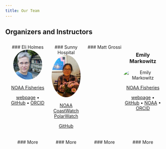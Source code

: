 ```yaml
---
title: Our Team
---
```


<style>
/* container */
.columns-3 {
    width: 100%;
    display:flex;
}
/* columns */
.columns-3 > * {
    width: calc(100% / 3);
}
.columns-4 {
    width: 100%;
    display:flex;
    text-align: center;
    box-sizing: border-box;
    padding: 10px;

}
/* columns */
.columns-4 > * {
    width: calc(100% / 4);
}
</style>

## Organizers and Instructors

<div class="columns-4">

<div>
### Eli Holmes

<img src="images/Eli.png" alt="Eli Holmes" style="width:75%; ; border-radius: 50%;">

<!--
 ![](images/Eli.png){width=75% fig-alt="picture of Eli Holmes"}
-->

[NOAA Fisheries](https://www.fisheries.noaa.gov/)

[webpage](https://eeholmes.github.io/) &#x2022;  [GitHub](https://github.com/eeholmes)  &#x2022; [ORCID](https://orcid.org/0000-0001-9128-8393)
</div>


<div>
### Sunny Hospital
<img src="images/Sunny.jpeg" alt="Sunny Hospital" style="width:75%; ; border-radius: 50%;">


[NOAA CoastWatch PolarWatch](https://polarwatch.noaa.gov/)

[GitHub](https://github.com/shospital) 

</div>

<div>
### Matt Grossi

</div>

<div>

### Emily Markowitz

<img src="images/Em.png" alt="Emily Markowitz" style="width:75%; ; border-radius: 50%;">

[NOAA Fisheries](https://www.fisheries.noaa.gov/)

[webpage](https://emilyhmarkowitz.github.io/emilyhmarkowitz) &#x2022;  [GitHub](https://github.com/EmilyMarkowitz-NOAA) &#x2022; [NOAA](https://www.fisheries.noaa.gov/contact/emily-markowitz) &#x2022; [ORCID](https://orcid.org/0000-0001-5757-4230)

</div>
</div>

<div class="columns-4">

<div>
### More

</div>

<div>
### More

</div>

<div>
### More

</div>

<div>
### More

</div>
</div>
